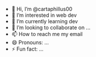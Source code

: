- 👋 Hi, I’m @cartaphillus00
- 👀 I’m interested in web dev
- 🌱 I’m currently learning dev
- 💞️ I’m looking to collaborate on ...
- 📫 How to reach me my email
- 😄 Pronouns: ...
- ⚡ Fun fact: ...

<!---
cartaphillus00/cartaphillus00 is a ✨ special ✨ repository because its `README.md` (this file) appears on your GitHub profile.
You can click the Preview link to take a look at your changes.
--->
